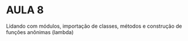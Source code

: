 # AULA 8

Lidando com módulos, importação de classes, métodos e construção de funções anônimas (lambda)
